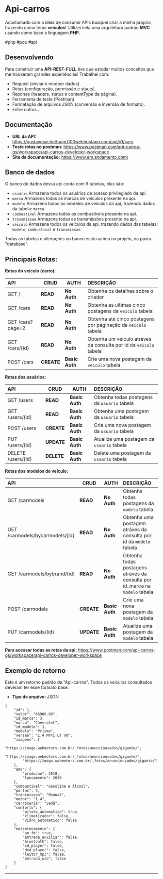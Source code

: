 # Api-carros
Acostumado com a ideia de consumir APIs busquei criar a minha própria, trazendo como tema __veículos__! Utilizei nela uma arquitetura padrão __MVC__ usando como base a linguagem __PHP.__

#php #poo #api

## Desenvolvendo
Para construir uma __API-REST-FULL__ tive que estudar muitos conceitos que me trouxeram grandes experiências! Trabalhei com: 

* Request (enviar e receber dados).
* Rotas (configuração, permissão e stauts).
* Reponse (headers, status e contentType da página).
* Ferramenta de teste (Postman).
* Formatação de arquivos JSON (conversão e inversão de formato).
* Entre outros...

## Documentação
* __URL da API:__ https://gustavosachettoapi.000webhostapp.com/api/v1/cars
* __Teste rotas no postman:__ https://www.postman.com/api-carros-gs/workspace/api-carros-developer-workspace
* __Site da documentação:__ https://www.em.andamento.com/

## Banco de dados
O banco de dados dessa api conta com 6 tabelas, elas são: 
* `usuário` Armazena todos os usuários de acesso privilegiado da api.
* `marca` Armazena todas as marcas de veículos presente na api.
* `modelo` Armazena todos os modelos de veículos da api, trazendo dados da tabela: `marca`.
* `combustivel` Armazena todos os combustíveis presente na api.
* `transmissao` Armazena todas as transmissões presente na api.
* `veiculo` Armazena todos os veículos da api, trazendo dados das tabelas: `modelo`, `combustivel` e `transmissao`.

Todas as tabelas e alterações no banco estão acima no projeto, na pasta "database".

## Principais Rotas:
__Rotas do veículo (carro):__

| API                | CRUD           | AUTH               | DESCRIÇÃO                                                                   |
| :----------        | -------------- | ------------------ | :-------------------------------------------------------------------------- |
| GET /              | __READ__       | __No Auth__        | Obtenha os detalhes sobre o criador                                         |
| GET /cars          | __READ__       | __No Auth__        | Obtenha as ultimas cinco postagens da `veiculo` tabela                      |
| GET /cars?page=2   | __READ__       | __No Auth__        | Obtenha até cinco postagens por páginação da `veiculo` tabela               |
| GET /cars/{id}     | __READ__       | __No Auth__        | Obtenha um veículo atráves da consulta por id da `veiculo` tabela           |
| POST /cars         | __CREATE__     | __Basic Auth__     | Crie uma nova postagem da `veiculo` tabela                                  |

__Rotas dos usuários:__

| API                    | CRUD           | AUTH               | DESCRIÇÃO                                                                   |
| :----------            | -------------- | ------------------ | :-------------------------------------------------------------------------- |
| GET /users          	 | __READ__       | __Basic Auth__     | Obtenha todas postagens da `usuario` tabela                     	     |
| GET /users/{id}     	 | __READ__       | __Basic Auth__     | Obtenha uma postagem da `usuario` tabela          			     |
| POST /users            | __CREATE__     | __Basic Auth__     | Crie uma nova postagem da `usuario` tabela                                  |
| PUT /users/{id}        | __UPDATE__     | __Basic Auth__     | Atualize uma postagem da `usuario` tabela                                   |
| DELETE /users/{id}     | __DELETE__     | __Basic Auth__     | Delete uma postagem da `usuario` tabela                                     |

__Rotas dos modelos do veículo:__

| API                              | CRUD           | AUTH               | DESCRIÇÃO                                                                      |
| :----------         		   | -------------- | ------------------ | :--------------------------------------------------------------------------    |
| GET /carmodels          	   | __READ__       | __No Auth__        | Obtenha todas postagens da `modelo` tabela                     	          |
| GET /carmodels/bycarmodels/{id}  | __READ__       | __No Auth__        | Obtenha uma postagem atráves da consulta por id da `modelo` tabela             |
| GET /carmodels/bybrand/{id}      | __READ__       | __No Auth__        | Obtenha todas postagens atráves da consulta por id_marca na `modelo` tabela    |
| POST /carmodels                  | __CREATE__     | __Basic Auth__     | Crie uma nova postagem da `modelo` tabela                                      |
| PUT /carmodels/{id}              | __UPDATE__     | __Basic Auth__     | Atualize uma postagem da `modelo` tabela                                       | 

__Para acessar todas as rotas da api:__ https://www.postman.com/api-carros-gs/workspace/api-carros-developer-workspace

## Exemplo de retorno
Este é um retorno padrão da "Api-carros". Todos os veículos consultados deveram ter esse formato base.
* __Tipo de arquivo:__ JSON

```
{
	"id": 1,
	"valor": "66900.00",
	"id_marca": 3,
	"marca": "Chevrolet",
	"id_modelo": 1,
	"modelo": "Prisma",
	"versao": "1.4 MPFI LT V8",
	"imagens": [
		"https://image.webmotors.com.br/_fotos/anunciousados/gigante/",
		"https://image.webmotors.com.br/_fotos/anunciousados/gigante/",
		"https://image.webmotors.com.br/_fotos/anunciousados/gigante/"
	],
	"ano": {
		"producao": 2018,
		"lancamento": 2019
	},
	"combustivel": "Gasolina e Álcool",
	"portas": 4,
	"transmissao": "Manual",
	"motor": "1.4",
	"carroceria": "Sedã",
	"conforto": {
		"piloto_automatico": true,
		"climatizador": false,
		"vidro_automatico": false
	},
	"entretenimento": {
		"am_fm": true,
		"entrada_auxiliar": false,
		"bluetooth": false,
		"cd_player": false,
		"dvd_player": false,
		"leitor_mp3": false,
		"entrada_usb": false
	}
}
```

********************************
